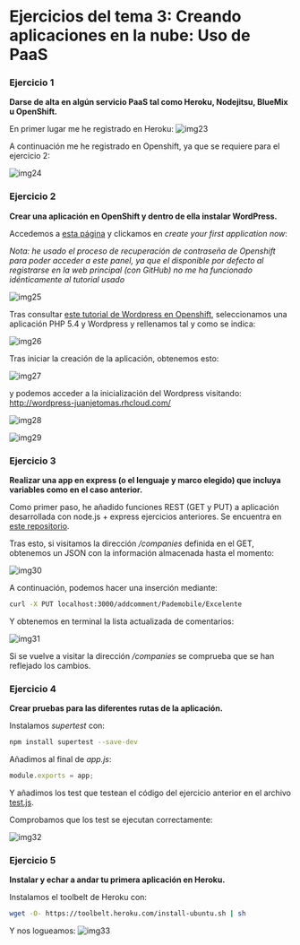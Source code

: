 # Ejercicios del tema 3: Creando aplicaciones en la nube: Uso de PaaS
### Ejercicio 1
**Darse de alta en algún servicio PaaS tal como Heroku, Nodejitsu, BlueMix u OpenShift.**

En primer lugar me he registrado en Heroku:
![img23](Capturas/imagen23.png)

A continuación me he registrado en Openshift, ya que se requiere para el ejercicio 2:

![img24](Capturas/imagen24.png)

### Ejercicio 2
**Crear una aplicación en OpenShift y dentro de ella instalar WordPress.**

Accedemos a [esta página](https://openshift.redhat.com/app/console/applications) y clickamos en _create your first application now_:

_Nota: he usado el proceso de recuperación de contraseña de Openshift para poder acceder a este panel, ya que el disponible por defecto al registrarse en la web principal (con GitHub) no me ha funcionado idénticamente al tutorial usado_

![img25](Capturas/imagen25.png)

Tras consultar [este tutorial de Wordpress en Openshift](https://github.com/openshift/wordpress-example), seleccionamos una aplicación PHP 5.4 y Wordpress y rellenamos tal y como se indica:

![img26](Capturas/imagen26.png)

Tras iniciar la creación de la aplicación, obtenemos esto:

![img27](Capturas/imagen27.png)

y podemos acceder a la inicialización del Wordpress visitando: http://wordpress-juanjetomas.rhcloud.com/

![img28](Capturas/imagen28.png)

![img29](Capturas/imagen29.png)

### Ejercicio 3
**Realizar una app en express (o el lenguaje y marco elegido) que incluya variables como en el caso anterior.**

Como primer paso, he añadido funciones REST (GET y PUT) a aplicación desarrollada con node.js + express ejercicios anteriores. Se encuentra en [este repositorio](https://github.com/juanjetomas/Nodejs-Sample).

Tras esto, si visitamos la dirección _/companies_ definida en el GET, obtenemos un JSON con la información almacenada hasta el momento:

![img30](Capturas/imagen30.png)

A continuación, podemos hacer una inserción mediante:
```bash
curl -X PUT localhost:3000/addcomment/Pademobile/Excelente
```
Y obtenemos en terminal la lista actualizada de comentarios:

![img31](Capturas/imagen31.png)

Si se vuelve a visitar la dirección _/companies_ se comprueba que se han reflejado los cambios.

### Ejercicio 4
**Crear pruebas para las diferentes rutas de la aplicación.**

Instalamos _supertest_ con:
```bash
npm install supertest --save-dev
```
Añadimos al final de _app.js_:
```javascript
module.exports = app;
```
Y añadimos los test que testean el código del ejercicio anterior en el archivo [test.js](https://github.com/juanjetomas/Nodejs-Sample/blob/master/tests/tests.js).

Comprobamos que los test se ejecutan correctamente:

![img32](Capturas/imagen32.png)

### Ejercicio 5
**Instalar y echar a andar tu primera aplicación en Heroku.**

Instalamos el toolbelt de Heroku con:
```bash
wget -O- https://toolbelt.heroku.com/install-ubuntu.sh | sh
```
Y nos logueamos:
![img33](Capturas/imagen33.png)
